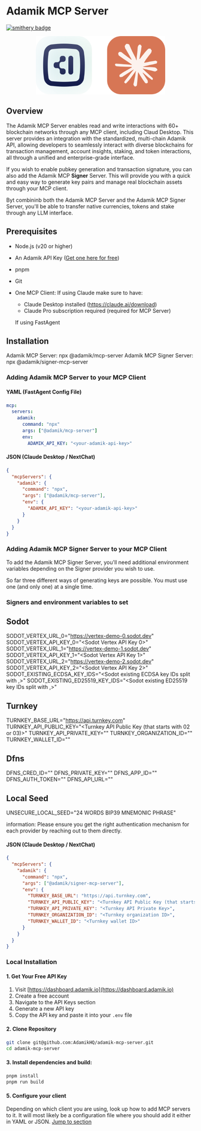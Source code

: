 # Adamik MCP Server

[![smithery badge](https://smithery.ai/badge/@AdamikHQ/adamik-mcp-server)](https://smithery.ai/server/@AdamikHQ/adamik-mcp-server)

<p align="center">
  <img src="logo.svg" alt="Adamik Logo" width="346" height="155"/>
</p>

## Overview

The Adamik MCP Server enables read and write interactions with 60+ blockchain networks through any MCP client, including Claud Desktop.
This server provides an integration with the standardized, multi-chain Adamik API, allowing developers to seamlessly interact with diverse blockchains for transaction management, account insights, staking, and token interactions, all through a unified and enterprise-grade interface.

If you wish to enable pubkey generation and transaction signature, you can also add the Adamik MCP **Signer** Server. This will provide you with a quick and easy way to generate key pairs and manage real blockchain assets through your MCP client.

Byt combininb both the Adamik MCP Server and the Adamik MCP Signer Server, you'll be able to transfer native currencies, tokens and stake through any LLM interface.

## Prerequisites

- Node.js (v20 or higher)
- An Adamik API Key ([Get one here for free](https://adamik.io/))
- pnpm
- Git
- One MCP Client:
  If using Claude make sure to have:

  - Claude Desktop installed (https://claude.ai/download)
  - Claude Pro subscription required (required for MCP Server)

  If using FastAgent

## Installation

Adamik MCP Server: npx @adamik/mcp-server
Adamik MCP Signer Server: npx @adamik/signer-mcp-server

### Adding Adamik MCP Server to your MCP Client

#### YAML (FastAgent Config File)

```yaml
mcp:
  servers:
    adamik:
      command: "npx"
      args: ["@adamik/mcp-server"]
      env:
        ADAMIK_API_KEY: "<your-adamik-api-key>"
```

#### JSON (Claude Desktop / NextChat)

```json
{
  "mcpServers": {
    "adamik": {
      "command": "npx",
      "args": ["@adamik/mcp-server"],
      "env": {
        "ADAMIK_API_KEY": "<your-adamik-api-key>"
      }
    }
  }
}
```

### Adding Adamik MCP Signer Server to your MCP Client

To add the Adamik MCP Signer Server, you'll need additional environment variables depending on the Signer provider you wish to use.

So far three different ways of generating keys are possible.
You must use one (and only one) at a single time.

### Signers and environment variables to set

## Sodot

SODOT_VERTEX_URL_0="https://vertex-demo-0.sodot.dev"
SODOT_VERTEX_API_KEY_0="<Sodot Vertex API Key 0>"
SODOT_VERTEX_URL_1="https://vertex-demo-1.sodot.dev"
SODOT_VERTEX_API_KEY_1="<Sodot Vertex API Key 1>"
SODOT_VERTEX_URL_2="https://vertex-demo-2.sodot.dev"
SODOT_VERTEX_API_KEY_2="<Sodot Vertex API Key 2>"
SODOT_EXISTING_ECDSA_KEY_IDS="<Sodot existing ECDSA key IDs split with ,>"
SODOT_EXISTING_ED25519_KEY_IDS="<Sodot existing ED25519 key IDs split with ,>"

## Turnkey

TURNKEY_BASE_URL="https://api.turnkey.com"
TURNKEY_API_PUBLIC_KEY="<Turnkey API Public Key (that starts with 02 or 03)>"
TURNKEY_API_PRIVATE_KEY="<Turnkey API Private Key>"
TURNKEY_ORGANIZATION_ID="<Turnkey organization ID>"
TURNKEY_WALLET_ID="<Turnkey wallet ID>"

## Dfns

DFNS_CRED_ID="<Dfns Credential ID>"
DFNS_PRIVATE_KEY="<Dfns Private Key>"
DFNS_APP_ID="<Dfns App ID>"
DFNS_AUTH_TOKEN="<Dfns Auth Token>"
DFNS_API_URL="<Dfns API URL>"

## Local Seed

UNSECURE_LOCAL_SEED="24 WORDS BIP39 MNEMONIC PHRASE"

information: Please ensure you get the right authentication mechanism for each provider by reaching out to them directly.

#### JSON (Claude Desktop / NextChat)

```json
{
  "mcpServers": {
    "adamik": {
      "command": "npx",
      "args": ["@adamik/signer-mcp-server"],
      "env": {
        "TURNKEY_BASE_URL": "https://api.turnkey.com",
        "TURNKEY_API_PUBLIC_KEY": "<Turnkey API Public Key (that starts with 02 or 03)>",
        "TURNKEY_API_PRIVATE_KEY": "<Turnkey API Private Key>",
        "TURNKEY_ORGANIZATION_ID": "<Turnkey organization ID>",
        "TURNKEY_WALLET_ID": "<Turnkey wallet ID>"
      }
    }
  }
}
```

### Local Installation

#### 1. Get Your Free API Key

1. Visit [https://dashboard.adamik.io](https://dashboard.adamik.io)
2. Create a free account
3. Navigate to the API Keys section
4. Generate a new API key
5. Copy the API key and paste it into your `.env` file

#### 2. Clone Repository

```bash
git clone git@github.com:AdamikHQ/adamik-mcp-server.git
cd adamik-mcp-server
```

#### 3. Install dependencies and build:

```bash
pnpm install
pnpm run build
```

#### 5. Configure your client

Depending on which client you are using, look up how to add MCP servers to it. It will most likely be a configuration
file where you should add it either in YAML or JSON. [Jump to section](#adding-adamik-mcp-server-to-your-mcp-client)
